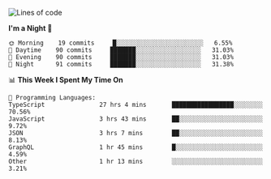 <!--START_SECTION:waka-->
![Lines of code](https://img.shields.io/badge/From%20Hello%20World%20I%27ve%20Written-626032%20lines%20of%20code-blue)

**I'm a Night 🦉** 

```text
🌞 Morning    19 commits     █░░░░░░░░░░░░░░░░░░░░░░░░   6.55% 
🌆 Daytime    90 commits     ███████░░░░░░░░░░░░░░░░░░   31.03% 
🌃 Evening    90 commits     ███████░░░░░░░░░░░░░░░░░░   31.03% 
🌙 Night      91 commits     ███████░░░░░░░░░░░░░░░░░░   31.38%

```


📊 **This Week I Spent My Time On** 

```text
💬 Programming Languages: 
TypeScript               27 hrs 4 mins       █████████████████░░░░░░░░   70.56% 
JavaScript               3 hrs 43 mins       ██░░░░░░░░░░░░░░░░░░░░░░░   9.72% 
JSON                     3 hrs 7 mins        ██░░░░░░░░░░░░░░░░░░░░░░░   8.13% 
GraphQL                  1 hr 45 mins        █░░░░░░░░░░░░░░░░░░░░░░░░   4.59% 
Other                    1 hr 13 mins        ░░░░░░░░░░░░░░░░░░░░░░░░░   3.21%

```


<!--END_SECTION:waka-->
